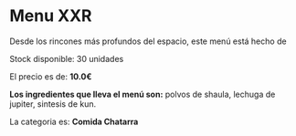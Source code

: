 # Menu XXR

Desde los rincones más profundos del espacio, este menú está hecho de

Stock disponible: 30 unidades

El precio es de: **10.0€**

**Los ingredientes que lleva el menú son:** polvos de shaula, lechuga de jupiter, sintesis de kun.

La categoria es: **Comida Chatarra**




